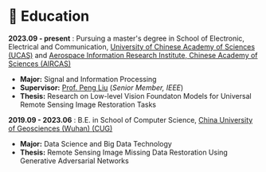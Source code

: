 
# 📖 Education

**2023.09 - present** : Pursuing a master's degree in School of Electronic, Electrical and Communication, [University of Chinese Academy of Sciences (UCAS)](https://english.ucas.ac.cn/) and [Aerospace Information Research Institute, Chinese Academy of Sciences (AIRCAS)](http://english.aircas.cas.cn/)
- **Major:** Signal and Information Processing
- **Supervisor:** [Prof. Peng Liu](https://scholar.google.com/citations?hl=en&user=5wOjyo4AAAAJ) (*Senior Member, IEEE*)
- **Thesis:** Research on Low-level Vision Foundaton Models for Universal Remote Sensing Image Restoration Tasks

**2019.09 - 2023.06** : B.E. in School of Computer Science, [China University of Geosciences (Wuhan) (CUG)](https://en.cug.edu.cn/)
- **Major:** Data Science and Big Data Technology
- **Thesis:** Remote Sensing Image Missing Data Restoration Using Generative Adversarial Networks
